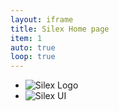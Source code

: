 ```yaml
---
layout: iframe
title: Silex Home page
item: 1
auto: true
loop: true
---
```


* ![Silex Logo](www.silex.me/silex-logo.png)
* ![Silex UI](www.silex.me/silex-ui.gif)

